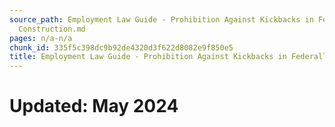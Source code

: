 ```yaml
---
source_path: Employment Law Guide - Prohibition Against Kickbacks in Federally Funded
  Construction.md
pages: n/a-n/a
chunk_id: 335f5c398dc9b92de4320d3f622d8082e9f850e5
title: Employment Law Guide - Prohibition Against Kickbacks in Federally Funded Construction
---
```

# Updated: May 2024
